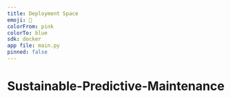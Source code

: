 ```yaml
---
title: Deployment Space
emoji: 🏃
colorFrom: pink
colorTo: blue
sdk: docker
app file: main.py
pinned: false
---
```


# Sustainable-Predictive-Maintenance
